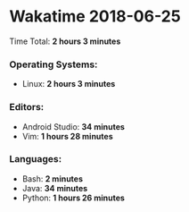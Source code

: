 # Wakatime 2018-06-25

Time Total: **2 hours 3 minutes**

### Operating Systems:
- Linux: **2 hours 3 minutes** 

### Editors:
- Android Studio: **34 minutes** 
- Vim: **1 hours 28 minutes** 

### Languages:
- Bash: **2 minutes** 
- Java: **34 minutes** 
- Python: **1 hours 26 minutes** 

